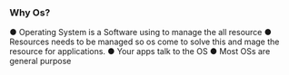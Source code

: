 ### Why Os?
● Operating System is a Software using to manage the all resource 
● Resources needs to be managed so os come to solve this and mage the resource for applications.
● Your apps talk to the OS
● Most OSs are general purpose



